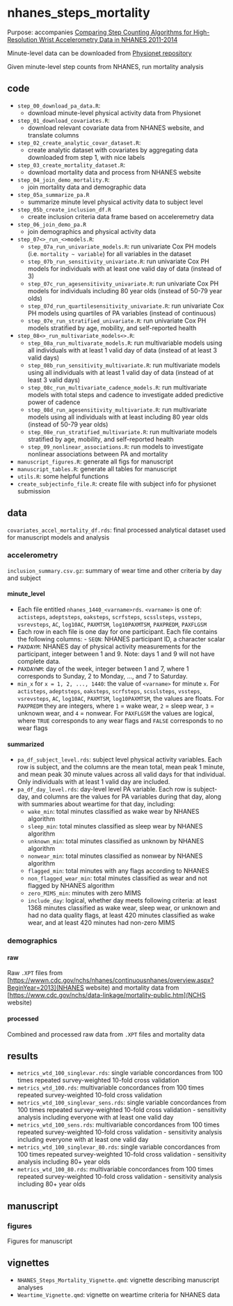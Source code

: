 # nhanes_steps_mortality

Purpose: accompanies [Comparing Step Counting Algorithms for High-Resolution Wrist Accelerometry Data in NHANES 2011-2014](https://pubmed.ncbi.nlm.nih.gov/39589008/)

Minute-level data can be downloaded from [Physionet repository](https://physionet.org/content/minute-level-step-count-nhanes/1.0.0/)

Given minute-level step counts from NHANES, run mortality analysis 

## code

- `step_00_download_pa_data.R`:
  - download minute-level physical activity data from Physionet 
- `step_01_download_covariates.R`: 
  - download relevant covariate data from NHANES website, and translate columns
- `step_02_create_analytic_covar_dataset.R`: 
  - create analytic dataset with covariates by aggregating data downloaded from step 1, with nice labels 
- `step_03_create_mortality_dataset.R`: 
  - download mortality data and process from NHANES website
- `step_04_join_demo_mortality.R`:
  - join mortality data and demographic data 
- `step_05a_summarize_pa.R`
  - summarize minute level physical activity data to subject level
- `step_05b_create_inclusion_df.R`
  - create inclusion criteria data frame based on acceleremetry data 
- `step_06_join_demo_pa.R`
  - join demographics and physical activity data
- `step_07<>_run_<>models.R`:
  - `step_07a_run_univariate_models.R`: run univariate Cox PH models (i.e. `mortality ~ variable`) for all variables in the dataset
  - `step_07b_run_sensitivity_univariate.R`: run univariate Cox PH models for individuals with at least one valid day of data (instead of 3)
  - `step_07c_run_agesensitivity_univariate.R`: run univariate Cox PH models for individuals including 80 year olds (instead of 50-79 year olds)
  - `step_07d_run_quartilesensitivity_univariate.R`: run univariate Cox PH models using quartiles of PA variables (instead of continuous)
  - `step_07e_run_stratified_univariate.R`: run univariate Cox PH models stratified by age, mobility, and self-reported health
- `step_08<>_run_multivariate_models<>.R`: 
  - `step_08a_run_multivarate_models.R`: run multivariable models using all individuals with at least 1 valid day of data (instead of at least 3 valid days) 
  - `step_08b_run_sensitivity_multivariate.R`: run multivariate models using all individuals with at least 1 valid day of data (instead of at least 3 valid days) 
  - `step_08c_run_multivariate_cadence_models.R`: run multivariate models with total steps and cadence to investigate added predictive power of cadence
  - `step_08d_run_agesensitivity_multivariate.R`: run multivariate models using all individuals with at least including 80 year olds (instead of 50-79 year olds)
  - `step_08e_run_stratified_multivariate.R`: run multivariate models stratified by age, mobility, and self-reported health
  - `step_09_nonlinear_associations.R`: run models to investigate nonlinear associations between PA and mortality
- `manuscript_figures.R`: generate all figs for manuscript
- `manuscript_tables.R`: generate all tables for manuscript 
- `utils.R`: some helpful functions 
- `create_subjectinfo_file.R`: create file with subject info for physionet submission 
  
## data 

`covariates_accel_mortality_df.rds`: final processed analytical dataset used for manuscript models and analysis 

### accelerometry
 `inclusion_summary.csv.gz`: summary of wear time and other criteria by day and subject 
 
#### minute_level

-   Each file entitled `nhanes_1440_<varname>rds`. `<varname>` is one of: `actisteps`, `adeptsteps`, `oaksteps`, `scrfsteps`, `scsslsteps`, `vssteps`, `vsrevsteps`, `AC`, `log10AC`, `PAXMTSM`, `log10PAXMTSM`, `PAXPREDM`, `PAXFLGSM`
-   Each row in each file is one day for one participant. Each file contains the following columns: - `SEQN`: NHANES participant ID, a character scalar
-   `PAXDAYM`: NHANES day of physical activity measurements for the participant, integer between 1 and 9. Note: days 1 and 9 will not have complete data.
-   `PAXDAYWM`: day of the week, integer between 1 and 7, where 1 corresponds to Sunday, 2 to Monday, ..., and 7 to Saturday.
-   `min_x` for `x = 1, 2, ..., 1440`: the value of `<varname>` for minute `x`. For `actisteps`, `adeptsteps`, `oaksteps`, `scrfsteps`, `scsslsteps`, `vssteps`, `vsrevsteps`, `AC`, `log10AC`, `PAXMTSM`, `log10PAXMTSM`, the values are floats. For `PAXPREDM` they are integers, where `1` = wake wear, `2` = sleep wear, `3` = unknown wear, and `4` = nonwear. For `PAXFLGSM` the values are logical, where `TRUE` corresponds to any wear flags and `FALSE` corresponds to no wear flags

#### summarized 

- `pa_df_subject_level.rds`: subject level physical activity variables. Each row is subject, and the columns are the mean total, mean peak 1 minute, and mean peak 30 minute values across all valid days for that individual. Only individuals with at least 1 valid day are included. 
- `pa_df_day_level.rds`: day-level level PA variable. Each row is subject-day, and columns are the values for PA variables during that day, along with summaries about weartime for that day, including:
  - `wake_min`: total minutes classified as wake wear by NHANES algorithm
  - `sleep_min`: total minutes classified as sleep wear by NHANES algorithm
  - `unknown_min`: total minutes classified as unknown by NHANES algorithm
  - `nonwear_min`: total minutes classified as nonwear by NHANES algorithm
  - `flagged_min`: total minutes with any flags according to NHANES
  - `non_flagged_wear_min`: total minutes classified as wear and not flagged by NHANES algorithm
  - `zero_MIMS_min`: minutes with zero MIMS
  - `include_day`: logical, whether day meets following criteria: at least 1368 minutes classified as wake wear, sleep wear, or unknown and had no data quality flags, at least 420 minutes classified as wake wear, and at least 420 minutes had non-zero MIMS


### demographics 
#### raw
Raw `.XPT` files from [https://wwwn.cdc.gov/nchs/nhanes/continuousnhanes/overview.aspx?BeginYear=2013](NHANES website) and mortality data from [https://www.cdc.gov/nchs/data-linkage/mortality-public.htm](NCHS website)
#### processed 
Combined and processed raw data from `.XPT` files and mortality data 


## results 
- `metrics_wtd_100_singlevar.rds`: single variable concordances from 100 times repeated survey-weighted 10-fold cross validation 
- `metrics_wtd_100.rds`: multivariable concordances from 100 times repeated survey-weighted 10-fold cross validation
- `metrics_wtd_100_singlevar_sens.rds`: single variable concordances from 100 times repeated survey-weighted 10-fold cross validation - sensitivity analysis including everyone with at least one valid day 
- `metrics_wtd_100_sens.rds`: multivariable concordances from 100 times repeated survey-weighted 10-fold cross validation - sensitivity analysis including everyone with at least one valid day 
- `metrics_wtd_100_singlevar_80.rds`: single variable concordances from 100 times repeated survey-weighted 10-fold cross validation - sensitivity analysis including 80+ year olds 
- `metrics_wtd_100_80.rds`: multivariable concordances from 100 times repeated survey-weighted 10-fold cross validation - sensitivity analysis including 80+ year olds 

## manuscript
### figures
Figures for manuscript 

## vignettes
- `NHANES_Steps_Mortality_Vignette.qmd`: vignette describing manuscript analyses 
- `Weartime_Vignette.qmd`: vignette on weartime criteria for NHANES data

